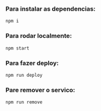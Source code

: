 ### Para instalar as dependencias:

```npm i```

### Para rodar localmente:

```npm start```

### Para fazer deploy:

```npm run deploy```

### Pare remover o servico:

```npm run remove```
